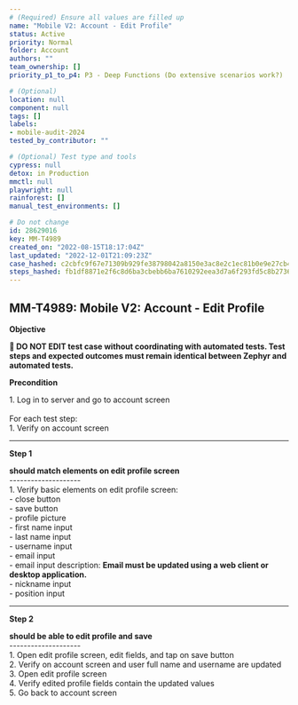 ```yaml
---
# (Required) Ensure all values are filled up
name: "Mobile V2: Account - Edit Profile"
status: Active
priority: Normal
folder: Account
authors: ""
team_ownership: []
priority_p1_to_p4: P3 - Deep Functions (Do extensive scenarios work?)

# (Optional)
location: null
component: null
tags: []
labels: 
- mobile-audit-2024
tested_by_contributor: ""

# (Optional) Test type and tools
cypress: null
detox: in Production
mmctl: null
playwright: null
rainforest: []
manual_test_environments: []

# Do not change
id: 28629016
key: MM-T4989
created_on: "2022-08-15T18:17:04Z"
last_updated: "2022-12-01T21:09:23Z"
case_hashed: c2cbfc9f67e71309b929fe38798042a8150e3ac8e2c1ec81b0e9e27cb4676b5ffd03c6806a5e853389fb9d467a6ec7be
steps_hashed: fb1df8871e2f6c8d6ba3cbebb6ba7610292eea3d7a6f293fd5c8b2736d61559eda55f53cd03b0732ff1303c02b1ff3f0
---
```


<!-- (Auto-generated) Based on frontmatter's "key" and "name" -->

## MM-T4989: Mobile V2: Account - Edit Profile

**Objective**

**🛑 DO NOT EDIT test case without coordinating with automated tests. Test steps and expected outcomes must remain identical between Zephyr and automated tests.**

**Precondition**

1\. Log in to server and go to account screen\
\
For each test step:\
1\. Verify on account screen

---

**Step 1**

**should match elements on edit profile screen**\
\--------------------\
1\. Verify basic elements on edit profile screen:\
\- close button\
\- save button\
\- profile picture\
\- first name input\
\- last name input\
\- username input\
\- email input\
\- email input description: **Email must be updated using a web client or desktop application.**\
\- nickname input\
\- position input

---

**Step 2**

**should be able to edit profile and save**\
\--------------------\
1\. Open edit profile screen, edit fields, and tap on save button\
2\. Verify on account screen and user full name and username are updated\
3\. Open edit profile screen\
4\. Verify edited profile fields contain the updated values\
5\. Go back to account screen
